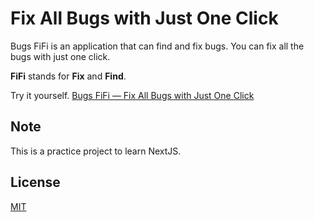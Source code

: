 # Fix All Bugs with Just One Click

Bugs FiFi is an application that can find and fix bugs. You can fix all the bugs with just one click.

**FiFi** stands for **Fix** and **Find**.

Try it yourself. [Bugs FiFi — Fix All Bugs with Just One Click](https://bugsfifi.netlify.app/)

## Note

This is a practice project to learn NextJS.

## License

[MIT](./LICENSE)
